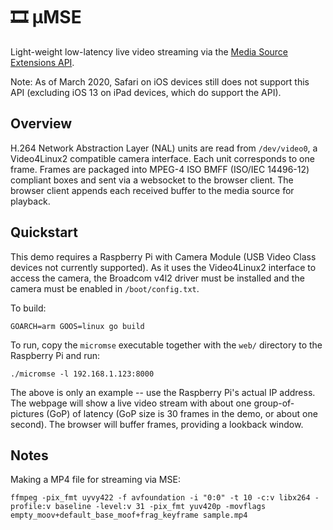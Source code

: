 # 🎞️ μMSE

Light-weight low-latency live video streaming via the [Media Source Extensions API](//developer.mozilla.org/en-US/docs/Web/API/Media_Source_Extensions_API).

Note: As of March 2020, Safari on iOS devices still does not support this API (excluding iOS 13 on iPad devices, which do support the API).

## Overview

H.264 Network Abstraction Layer (NAL) units are read from `/dev/video0`, a
Video4Linux2 compatible camera interface. Each unit corresponds to one frame.
Frames are packaged into MPEG-4 ISO BMFF (ISO/IEC 14496-12) compliant boxes
and sent via a websocket to the browser client. The browser client appends
each received buffer to the media source for playback.

## Quickstart

This demo requires a Raspberry Pi with Camera Module (USB Video Class devices
not currently supported). As it uses the Video4Linux2 interface to access the
camera, the Broadcom v4l2 driver must be installed and the camera must be
enabled in `/boot/config.txt`.

To build:

    GOARCH=arm GOOS=linux go build

To run, copy the `micromse` executable together with the `web/` directory to
the Raspberry Pi and run:

	./micromse -l 192.168.1.123:8000

The above is only an example -- use the Raspberry Pi's actual IP address. The
webpage will show a live video stream with about one group-of-pictures (GoP) of
latency (GoP size is 30 frames in the demo, or about one second). The browser
will buffer frames, providing a lookback window.


## Notes

Making a MP4 file for streaming via MSE:

	ffmpeg -pix_fmt uyvy422 -f avfoundation -i "0:0" -t 10 -c:v libx264 -profile:v baseline -level:v 31 -pix_fmt yuv420p -movflags empty_moov+default_base_moof+frag_keyframe sample.mp4
